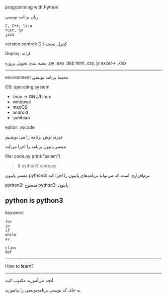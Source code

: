programming with Python

زبان برنامه نویسی 

    C, C++, lisp
    rust, go
    java

version control: Git کنترل نسخه

Deploy: ارائه

بسته بندی
تحویل پروژه 
    .py
    .exe
    .deb
    html, css, js
    excel-> .xlsx

---

environment
محیط برنامه نویسی

OS: operating system

- linux -> GNU/Linux
- windows 
- macOS
- android
- symbian

editor: vscode

چیزی توش برنامه را می نویسیم

مفسر پایتون
برنامه را اجرا می‌کند

file: code.py
print("salam")

> $ python3 code.py

مفسر پایتون python3: نرم‌افزاری است که می‌تواند برنامه‌های پایتون را اجرا کند.

python2: منسوخ
python3: پایتون

## python is python3 ##

keyword:
	
	for 
	in 
	if 
	while 
	as 

	class
	def 

---

How to learn?

---

آنچه می‌آموزید مکتوب کنید.

به جای کد نویسی برنامه‌نویسی را بیاموزید.




